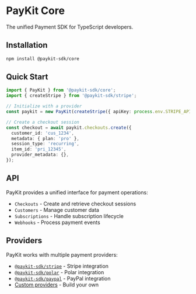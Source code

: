 # PayKit Core

The unified Payment SDK for TypeScript developers.

## Installation

```bash
npm install @paykit-sdk/core
```

## Quick Start

```typescript
import { PayKit } from '@paykit-sdk/core';
import { createStripe } from '@paykit-sdk/stripe';

// Initialize with a provider
const paykit = new PayKit(createStripe({ apiKey: process.env.STRIPE_API_KEY }));

// Create a checkout session
const checkout = await paykit.checkouts.create({
  customer_id: 'cus_1234',
  metadata: { plan: 'pro' },
  session_type: 'recurring',
  item_id: 'pri_12345',
  provider_metadata: {},
});
```

## API

PayKit provides a unified interface for payment operations:

- `Checkouts` - Create and retrieve checkout sessions
- `Customers` - Manage customer data
- `Subscriptions` - Handle subscription lifecycle
- `Webhooks` - Process payment events

## Providers

PayKit works with multiple payment providers:

- [`@paykit-sdk/stripe`](../stripe) - Stripe integration
- [`@paykit-sdk/polar`](../polar) - Polar integration
- [`@paykit-sdk/paypal`](../paypal) - PayPal integration
- [Custom providers](../custom-provider) - Build your own
